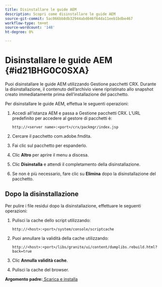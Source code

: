 ```yaml
---
title: Disinstallare le guide AEM
description: Scopri come disinstallare le guide AEM
source-git-commit: 5ac066bb8db32944abd046f64da11eeb1bdbe467
workflow-type: tm+mt
source-wordcount: '148'
ht-degree: 0%

---
```



# Disinstallare le guide AEM {#id21BHG0C0SXA}

Puoi disinstallare le guide AEM utilizzando Gestione pacchetti CRX. Durante la disinstallazione, il contenuto dell’archivio viene ripristinato allo snapshot creato immediatamente prima dell’installazione del pacchetto.

Per disinstallare le guide AEM, effettua le seguenti operazioni:

1. Accedi all’istanza AEM e passa a Gestione pacchetti CRX. L’URL predefinito per accedere al gestore di pacchetti è:

   ```http
   http://<server name>:<port>/crx/packmgr/index.jsp
   ```

1. Cercare il pacchetto com.adobe.fmdita.
1. Fai clic sul pacchetto per espanderlo.
1. Clic **Altro** per aprire il menu a discesa.
1. Clic **Disinstalla** e attendi il completamento della disinstallazione.
1. Se non è più necessario, fare clic su **Elimina** dopo la disinstallazione del pacchetto.

## Dopo la disinstallazione

Per pulire i file residui dopo la disinstallazione, effettuare le seguenti operazioni:

1. Pulisci la cache dello script utilizzando:

   ```http
   http://<host>:<port>/system/console/scriptcache
   ```

1. Puoi annullare la validità della cache utilizzando:

   ```http
   http://<host>:<port>/libs/granite/ui/content/dumplibs.rebuild.html?back=true
   ```

1. Clic **Annulla validità cache**.
1. Pulisci la cache del browser.

**Argomento padre:**[ Scarica e installa](download-install.md)

